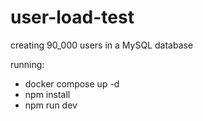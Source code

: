 # user-load-test

creating 90_000 users in a MySQL database

running: 

- docker compose up -d 
- npm install
- npm run dev
